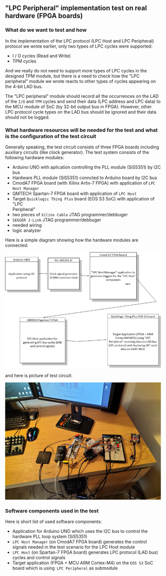 ## "LPC Peripheral" implementation test on real hardware (FPGA boards)

### What do we want to test and how

In the implementation of the LPC protocol (LPC Host and LPC Peripheral) protocol we wrote  earlier, only two types of LPC cycles were supported:
+ I / O cycles (Read and Write)
+ TPM cycles

And we really do not need to support more types of LPC cycles in the designed 
TPM module, but there is a need to check how the "LPC peripheral" module we wrote
reacts to other types of cycles appearing on the 4-bit LAD bus. 

The "LPC peripheral" module should record all the occurrences on the LAD of the
`I/O` and `TPM` cycles and send their data (LPC address and LPC data) to the 
MCU module of SoC (by 32-bit output bus in FPGA). However, other LPC protocol cycle types on the LAD bus should be ignored and their data should not be logged.

### What hardware resources will be needed for the test and what is the configuration of the test circuit

Generally speaking, the test circuit consists of three FPGA boards including auxiliary circuits (like clock generator). The test system consists of the following hardware modules:

+ Arduino UNO with aplication controlling the PLL module (SiS5351) by I2C bus
+ Hardware PLL module (SiS5351) conncted to Arduino board by I2C bus
+ CmodA7 FPGA board (with Xilinx Artix-7 FPGA) with application of `LPC Host Manager`
+ QMTECH Spartan-7 FPGA board with application of `LPC Host`
+ Target `Quicklogic Thing Plus` board (EOS S3 SoC) with application of "LPC  
Peripheral"
+ two pieces of `Xilinx Cable` JTAG programmer/debbuger
+ `SEGGER J-Link` JTAG programmer/debbuger
+ needed wiring
+ logic analyzer

Here is a simple diagram showing how the hardware modules are connected:

![LPC IO Cycles](images/TestCircuit_Diagram.jpg)

and here is picture of test circuit:

![LPC IO Cycles](images/LPPeriph_Test_Circuit.png)

### Software components used in the test

Here is short list of used software components:

+ Application for Arduino UNO which uses the I2C bus to control the hardware PLL 
loop system (SiS5351)
+ `LPC Host Manager` (on CmodA7 FPGA board) generates the control signals needed 
in the test scenario for the LPC Host module
+ `LPC Host` (on Spartan-7 FPGA board) generates LPC protocol (LAD bus) cycles 
and control signals
+ Target application (FPGA + MCU ARM Cortex-M4) on the `EOS S3` SoC board which is using` LPC Peripheral` as submodule

